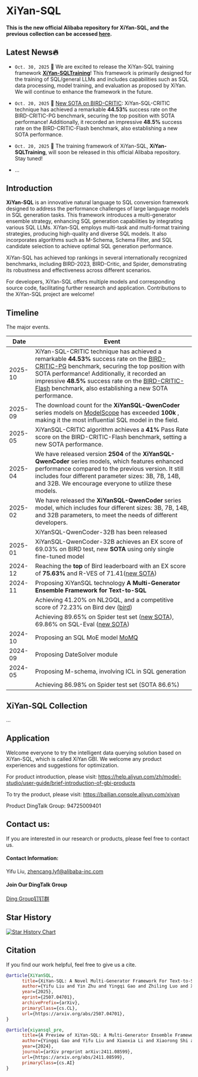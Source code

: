 # XiYan-SQL 

#### This is the new official Alibaba repository for XiYan-SQL, and the previous collection can be accessed [here](https://github.com/XGenerationLab/XiYan-SQL).

## Latest News🔥

+ `Oct. 30, 2025` 🌟 We are excited to release the XiYan-SQL training framework **[XiYan-SQLTraining](https://github.com/alibaba/XiYan-SQL/tree/main/XiYan-SQLTraining)**! This framework is primarily designed for the training of SQL/general LLMs and includes capabilities such as SQL data processing, model training, and evaluation as proposed by XiYan. We will continue to enhance the framework in the future.

+ `Oct. 20, 2025` 🌟 [New SOTA on BIRD-CRITIC](https://bird-critic.github.io/): XiYan-SQL-CRITIC technique has achieved a remarkable **44.53%** success rate on the BIRD-CRITIC-PG benchmark, securing the top position with SOTA performance! Additionally, it recorded an impressive **48.5%** success rate on the BIRD-CRITIC-Flash benchmark, also establishing a new SOTA performance.
  
+ `Oct. 20, 2025` 🌟 The training framework of XiYan-SQL, **XiYan-SQLTraining**, will soon be released in this official Alibaba repository. Stay tuned!
+ ...

## Introduction
**XiYan-SQL** is an innovative natural language to SQL conversion framework designed to address the performance challenges of large language models in SQL generation tasks. 
This framework introduces a multi-generator ensemble strategy, enhancing SQL generation capabilities by integrating various SQL LLMs. 
XiYan-SQL employs multi-task and multi-format training strategies, producing high-quality and diverse SQL models. It also incorporates algorithms such as M-Schema, Schema Filter, and SQL candidate selection to achieve optimal SQL generation performance.

XiYan-SQL has achieved top rankings in several internationally recognized benchmarks, including BIRD-2023, BIRD-Critic, and Spider, demonstrating its robustness and effectiveness across different scenarios. 

For developers, XiYan-SQL offers multiple models and corresponding source code, facilitating further research and application. 
Contributions to the XiYan-SQL project are welcome!

## Timeline
The major events.

| Date    | Event                                                                                                                                                                                                                                                                                                                                                                             |
|---------|-----------------------------------------------------------------------------------------------------------------------------------------------------------------------------------------------------------------------------------------------------------------------------------------------------------------------------------------------------------------------------------|
| 2025-10 | XiYan-SQL-CRITIC technique has achieved a remarkable **44.53%** success rate on the [BIRD-CRITIC-PG](https://bird-critic.github.io/) benchmark, securing the top position with SOTA performance! Additionally, it recorded an impressive **48.5%** success rate on the [BIRD-CRITIC-Flash](https://bird-critic.github.io/) benchmark, also establishing a new SOTA performance.   |
| 2025-09 | The download count for the **XiYanSQL-QwenCoder** series models on [ModelScope](https://github.com/XGenerationLab/XiYanSQL-QwenCoder) has exceeded **100k** , making it the most influential SQL model in the field.                                                                                                                                                              |                                                    
| 2025-05 | XiYanSQL-CRITIC algorithm achieves a **41%** Pass Rate score on the BIRD-CRITIC-Flash benchmark, setting a new SOTA performance.                                                                                                                                                                                                                                                  |
| 2025-04 | We have released version **2504** of the **XiYanSQL-QwenCoder** series models, which features enhanced performance compared to the previous version. It still includes four different parameter sizes: 3B, 7B, 14B, and 32B. We encourage everyone to utilize these models.                                                                                                       |
| 2025-02 | We have released the **XiYanSQL-QwenCoder** series model, which includes four different sizes: 3B, 7B, 14B, and 32B parameters, to meet the needs of different developers.                                                                                                                                                                                                        |
|         | XiYanSQL-QwenCoder-32B has been released                                                                                                                                                                                                                                                                                                                                          |
| 2025-01 | XiYanSQL-QwenCoder-32B achieves an EX score of 69.03% on BIRD test, new **SOTA** using only single fine-tuned model                                                                                                                                                                                                                                                               |
| 2024-12 | Reaching the **top** of Bird leaderboard with an EX score of **75.63%** and R-VES of 71.41([new SOTA](https://bird-bench.github.io/))                                                                                                                                                                                                                                             |
| 2024-11 | Proposing XiYanSQL technology **A Multi-Generator Ensemble Framework for Text-to-SQL**                                                                                                                                                                                                                                                                                            |
|         | Achieving 41.20% on NL2GQL, and a competitive score of 72.23% on Bird dev ([bird](https://paperswithcode.com/sota/text-to-sql-on-bird-big-bench-for-large-scale))                                                                                                                                                                                                                 |
|         | Achieving 89.65% on Spider test set ([new SOTA](https://paperswithcode.com/sota/text-to-sql-on-spider)), 69.86% on SQL-Eval ([new SOTA](https://paperswithcode.com/sota/text-to-sql-on-sql-eval-1))                                                                                                                                                                               |
| 2024-10 | Proposing an SQL MoE model [MoMQ](https://github.com/XGenerationLab/MoMQ)                                                                                                                                                                                                                                                                                                         |
| 2024-09 | Proposing DateSolver module                                                                                                                                                                                                                                                                                                                                                       |
| 2024-05 | Proposing M-schema, involving ICL in SQL generation                                                                                                                                                                                                                                                                                                                               |
|         | Achieving 86.98% on Spider test set (SOTA 86.6%)                                                                                                                                                                                                                                                                                                                                  |


## XiYan-SQL Collection
...

## Application
Welcome everyone to try the intelligent data querying solution based on XiYan-SQL, which is called XiYan GBI. We welcome any product experiences and suggestions for optimization.

For product introduction, please visit: https://help.aliyun.com/zh/model-studio/user-guide/brief-introduction-of-gbi-products

To try the product, please visit: https://bailian.console.aliyun.com/xiyan

Product DingTalk Group: 94725009401


## Contact us:

If you are interested in our research or products, please feel free to contact us.

#### Contact Information:

Yifu Liu, zhencang.lyf@alibaba-inc.com

#### Join Our DingTalk Group

<a href="https://github.com/XGenerationLab/XiYan-SQL/blob/main/xiyansql_dingding.png">Ding Group钉钉群</a> 


## Star History

[![Star History Chart](https://api.star-history.com/svg?repos=alibaba/XiYan-SQL&Date)](https://star-history.com/#alibaba/XiYan-SQL&Date)

## Citation
If you find our work helpful, feel free to give us a cite.
```bibtex
@article{XiYanSQL,
      title={XiYan-SQL: A Novel Multi-Generator Framework For Text-to-SQL}, 
      author={Yifu Liu and Yin Zhu and Yingqi Gao and Zhiling Luo and Xiaoxia Li and Xiaorong Shi and Yuntao Hong and Jinyang Gao and Yu Li and Bolin Ding and Jingren Zhou},
      year={2025},
      eprint={2507.04701},
      archivePrefix={arXiv},
      primaryClass={cs.CL},
      url={https://arxiv.org/abs/2507.04701}, 
}
```
```bibtex
@article{xiyansql_pre,
      title={A Preview of XiYan-SQL: A Multi-Generator Ensemble Framework for Text-to-SQL}, 
      author={Yingqi Gao and Yifu Liu and Xiaoxia Li and Xiaorong Shi and Yin Zhu and Yiming Wang and Shiqi Li and Wei Li and Yuntao Hong and Zhiling Luo and Jinyang Gao and Liyu Mou and Yu Li},
      year={2024},
      journal={arXiv preprint arXiv:2411.08599},
      url={https://arxiv.org/abs/2411.08599},
      primaryClass={cs.AI}
}
```